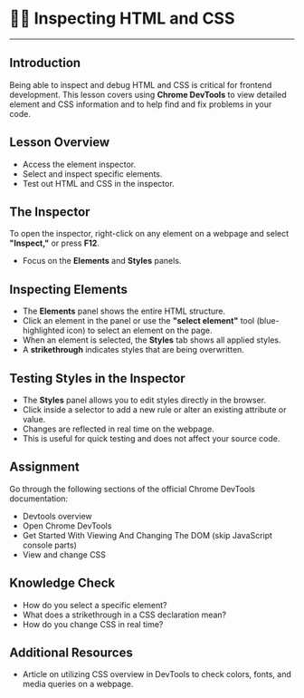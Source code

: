 # 🕵️‍♀️ Inspecting HTML and CSS

---

## **Introduction**

Being able to inspect and debug HTML and CSS is critical for frontend development. This lesson covers using **Chrome DevTools** to view detailed element and CSS information and to help find and fix problems in your code.

## **Lesson Overview**

* Access the element inspector.
* Select and inspect specific elements.
* Test out HTML and CSS in the inspector.

## **The Inspector**

To open the inspector, right-click on any element on a webpage and select **"Inspect,"** or press **F12**.

* Focus on the **Elements** and **Styles** panels.

## **Inspecting Elements**

* The **Elements** panel shows the entire HTML structure.
* Click an element in the panel or use the **"select element"** tool (blue-highlighted icon) to select an element on the page.
* When an element is selected, the **Styles** tab shows all applied styles.
* A **strikethrough** indicates styles that are being overwritten.

## **Testing Styles in the Inspector**

* The **Styles** panel allows you to edit styles directly in the browser.
* Click inside a selector to add a new rule or alter an existing attribute or value.
* Changes are reflected in real time on the webpage.
* This is useful for quick testing and does not affect your source code.

## **Assignment**

Go through the following sections of the official Chrome DevTools documentation:

* Devtools overview
* Open Chrome DevTools
* Get Started With Viewing And Changing The DOM (skip JavaScript console parts)
* View and change CSS

## **Knowledge Check**

* How do you select a specific element?
* What does a strikethrough in a CSS declaration mean?
* How do you change CSS in real time?

## **Additional Resources**

* Article on utilizing CSS overview in DevTools to check colors, fonts, and media queries on a webpage.